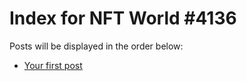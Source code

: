 # Index for NFT World #4136
Posts will be displayed in the order below:

- [Your first post](./001-first.md)

